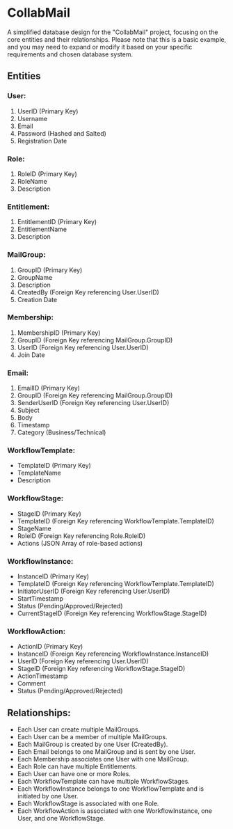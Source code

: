 # CollabMail
A simplified database design for the "CollabMail" project, focusing on the core entities and their relationships. Please note that this is a basic example, and you may need to expand or modify it based on your specific requirements and chosen database system.

## Entities
### User:

1. UserID (Primary Key)
2. Username
3. Email
4. Password (Hashed and Salted)
5. Registration Date

### Role:

1. RoleID (Primary Key)
2. RoleName
3. Description

### Entitlement:

1. EntitlementID (Primary Key)
2. EntitlementName
3. Description

### MailGroup:

1. GroupID (Primary Key)
2. GroupName
3. Description
4. CreatedBy (Foreign Key referencing User.UserID)
5. Creation Date

### Membership:

1. MembershipID (Primary Key)
2. GroupID (Foreign Key referencing MailGroup.GroupID)
3. UserID (Foreign Key referencing User.UserID)
4. Join Date

### Email:

1. EmailID (Primary Key)
2. GroupID (Foreign Key referencing MailGroup.GroupID)
3. SenderUserID (Foreign Key referencing User.UserID)
4. Subject
5. Body
6. Timestamp
7. Category (Business/Technical)

### WorkflowTemplate:

- TemplateID (Primary Key)
- TemplateName
- Description

### WorkflowStage:

- StageID (Primary Key)
- TemplateID (Foreign Key referencing WorkflowTemplate.TemplateID)
- StageName
- RoleID (Foreign Key referencing Role.RoleID)
- Actions (JSON Array of role-based actions)

### WorkflowInstance:

- InstanceID (Primary Key)
- TemplateID (Foreign Key referencing WorkflowTemplate.TemplateID)
- InitiatorUserID (Foreign Key referencing User.UserID)
- StartTimestamp
- Status (Pending/Approved/Rejected)
- CurrentStageID (Foreign Key referencing WorkflowStage.StageID)

### WorkflowAction:

- ActionID (Primary Key)
- InstanceID (Foreign Key referencing WorkflowInstance.InstanceID)
- UserID (Foreign Key referencing User.UserID)
- StageID (Foreign Key referencing WorkflowStage.StageID)
- ActionTimestamp
- Comment
- Status (Pending/Approved/Rejected)

## Relationships:

- Each User can create multiple MailGroups.
- Each User can be a member of multiple MailGroups.
- Each MailGroup is created by one User (CreatedBy).
- Each Email belongs to one MailGroup and is sent by one User.
- Each Membership associates one User with one MailGroup.
- Each Role can have multiple Entitlements.
- Each User can have one or more Roles.
- Each WorkflowTemplate can have multiple WorkflowStages.
- Each WorkflowInstance belongs to one WorkflowTemplate and is initiated by one User.
- Each WorkflowStage is associated with one Role.
- Each WorkflowAction is associated with one WorkflowInstance, one User, and one WorkflowStage.

